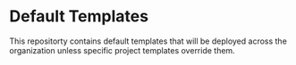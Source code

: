 # Default Templates

This repositorty contains default templates that will be deployed across the organization unless specific project templates override them.
